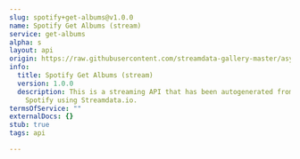 ```yaml
---
slug: spotify+get-albums@v1.0.0
name: Spotify Get Albums (stream)
service: get-albums
alpha: s
layout: api
origin: https://raw.githubusercontent.com/streamdata-gallery-master/asyncapi/master/_listings/spotify/spotify-get-albums-stream-async.md
info:
  title: Spotify Get Albums (stream)
  version: 1.0.0
  description: This is a streaming API that has been autogenerated from the
    Spotify using Streamdata.io.
termsOfService: ""
externalDocs: {}
stub: true
tags: api

---
```


